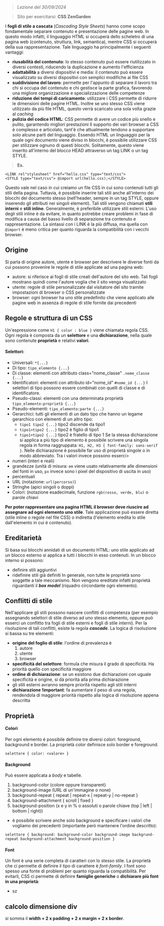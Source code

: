  > *Lezione del 30/09/2024*

 > Sito per esercitarsi: **CSS ZenGarden**

I **fogli di stile a cascata** (*Cascading Style Sheets*) hanno come scopo fondamentale separare contenuto e presentazione delle pagine web. In questo modo infatti, il linguaggio HTML si occuperà dello scheletro di una pagina web (contenuto, struttura, link, semantica), mentre CSS si occuperà della sua rappresentazione.
Tale linguaggio ha principalmente i seguenti vantaggi:
- **riusabilità del contenuto**: lo stesso contenuto può essere riutilizzato in diversi contesti, riducendo la duplicazione e aumento l'efficienza
- **adattabilità** a diversi dispositivi e media: il contenuto può essere visualizzato su diversi dispositivi con semplici modifiche ai file CSS
- **suddivisione del lavoro**: permette per l'appunto di separare il lavoro tra chi si occupa del contenuto e chi gestisce la parte grafica, favorendo una migliore organizzazione e specializzazione delle competenze
- **riduzione dei tempi di caricamento**: utilizzare i CSS permette di ridurre le dimensioni delle pagine HTML. Inoltre se uno stesso CSS viene utilizzato da più file HTML, questo verrà scaricato una sola volta grazie al *caching*
- **pulizia del codice HTML**: CSS permette di avere un codice più snello e pulito, garantendo migliori prestazioni
Il supporto dei vari browser a CSS è complesso e articolato, tant'è che attualmente tendono a supportare solo alcune parti del linguaggio.
Essendo HTML un linguaggio per la quale ogni documento viene diviso in blocchi, è possibile utilizzare CSS per stilizzare ognuno di questi blocchi.
Solitamente, questo viene inserito all'interno del blocco HEAD attraverso un tag LINK o un tag STYLE.
 > **Es.**
```
<LINK rel"stylesheet" href="hello.css" type="text/css">
<STYLE type="text/css"> @import url(hello.css);</STYLE>
```
Questo vale nel caso in cui creiamo un file CSS in cui sono contenuti tutti gli stili della pagina. Tuttavia, è possibile inserire tali stili anche all'interno dei blocchi del documento stesso (nell'header, sempre in un tag STYLE, oppure inserendo gli attributi nei singoli elementi). Tali stili vengono chiamati **stili interni** e **stili inline**.
Generalmente, è preferibile utilizzare stili esterni. L'uso degli stili inline è da evitare, in quanto potrebbe creare problemi in fase di modifica a causa del basso livello di separazione tra contenuto e rappresentazione.
La sintassi con i LINK è la più diffusa, ma quella con `@import` è meno critica per quanto riguarda la compatibilità con i vecchi browser.
## Origine
Si parla di origine autore, utente e browser per descrivere le diverse fonti da cui possono provenire le regole di stile applicate ad una pagina web:
- autore: si riferisce ai fogli di stile creati dell'autore del sito web. Tali fogli mostrano quindi come l'autore voglia che il sito venga visualizzato
- utente: regole di stile personalizzate dal visitatore del sito tramite impostazioni di browser o CSS personalizzate
- browser: ogni browser ha uno stile predefinito che viene applicato alle pagine web in assenza di regole di stile fornite dai precedenti
## Regole e struttura di un CSS
Un'espressione come `H1 { color : blue }` viene chiamata regola CSS. Ogni regola è composta da un **selettore** e una **dichiarazione**, nella quale sono contenute **proprietà** e relativi **valori**.
#### Selettori:
- Universali: `*{...}`
- Di tipo: `tipo_elemento {...}`
- Di classe: elementi con attributo class="nome_classe" `.nome_classe {...}`
- Identificatori: elementi con attributo id="nome_id" `#nome_id {...}`
I selettori di tipo possono essere combinati con quelli di classe e di identificatore.
- Pseudo-classi: elementi con una determinata proprietà `tipo_elemento:proprietà {...}`
- Pseudo-elementi: `tipo_elemento:parte {...}`
- Gerarchici: tutti gli elementi di un dato tipo che hanno un legame gerarchico con elementi di un altro tipo:
	- `tipo1 tipo2 {...}` tipo2 discende da tipo1
	- `tipo1>tipo2 {...}` tipo2 è figlio di tipo1
	- `tipo1+tipo2 {...}` tipo2 è fratello di tipo 1
Se la stessa dichiarazione si applica a più tipo di elemento è possibile scrivere una singola regola in forma raggruppata: `H1, H2, H3 { font-family: sans-serif }`.
Nelle dichiarazione è possibile far uso di proprietà singole o in modo abbreviato. 
Tra i valori invece possono esserci>
- numeri (interi e reali)
- grandezze (unità di misura:  `em` viene usato relativamente alle dimensioni del fonti in uso, `px` invece sono i pixel del dispositivo di uscita in uso)
- percentuali
- URL (notazione: `url(percorso)`)
- Stringhe (apici singoli o doppi)
- Colori: (notazione esadecimale, funzione `rgb(rosso, verde, blu)` o parole chiavi

**Per poter rappresentare una pagina HTML il browser deve riuscire ad assegnare ad ogni elemento uno stile**.
Tale applicazione può essere diretta (stile inline o regole nel file CSS) o indiretta (l'elemento eredita lo stile dall'elemento in cui è contenuto).
## Ereditarietà
Si basa sui blocchi annidati di un documento HTML: uno stile applicato ad un blocco esterno si applica a tutti i blocchi in esso contenuti.
In un blocco interno si possono:
- definire stili aggiuntivi
- ridefinire stili già definiti
In generale, non tutte le proprietà sono soggette a tale meccanismo. Non vengono ereditate infatti proprietà riguardanti il ***box model*** (riquadro circondante ogni elemento).
## Conflitti di stile
Nell'applicare gli stili possono nascere conflitti di competenza (per esempio assegnando selettori di stile diverso ad uno stesso elemento, oppure può esserci un conflitto tra fogli di stile esterni e fogli di stile interni).
Per la risoluzione di tali conflitti, esiste la regola ***cascade***. La logica di risoluzione si bassa su tre elementi:
- **origine del foglio di stile**: l'ordine di prevalenza è
	1. autore
	2. utente
	3. browser
- **specificità del selettore**: formula che misura il grado di specificità. Ha priorità quello con specificità maggiore
- **ordine di dichiarazione**: se un esistono due dichiarazioni con uguale specificità e origine, si dà priorità alla prima dichiarazione
- gli stili esterni avranno sempre priorità rispetto agli stili interni
- **dichiarazione !important**: fa aumentare il peso di una regola, rendendola di maggiore priorità rispetto alla logica di risoluzione appena descritta
## Proprietà
#### Colori
Per ogni elemento è possibile definire tre diversi colori: foreground, background e border. La proprietà *color* definisce solo border e foreground.
```
selettore { color: <valore> }
```
#### Background
Può essere applicata a *body* e tabelle.
1. background-color (colore oppure transparent)
2. background-image (URL di un'immagine o none)
3. background-repeat { repeat | repeat-x | repeat-y | no-repeat }
4. background-attachment { scroll | fixed }
5. background-position (x e y in % o assoluti o parole chiave (top | left | bottom | right))
- è possibile scrivere anche solo background e specificare i valori che vogliamo dei precedenti (importante però mantenere l'ordine descritto):
```
selettore { background: background-color background-image backgrund-repeat background-attachment background-position }
```
#### Font
Un font è una serie completa di caratteri con lo stesso stile. La proprietà che ci permette di definire il tipo di carattere è *font-family*.
I font sono spesso una fonte di problemi per quanto riguarda la compatibilità. Per evitarli, CSS ci permette di definire **famiglie generiche** o **dichiarare più font in una proprietà**:
- sz


## calcolo dimensione div
si somma il **width + 2 x padding + 2 x margin + 2 x border**.
